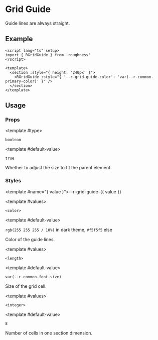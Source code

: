 <script lang="ts" setup>
import { RDetails, RGridGuide, RSpace, RTable } from 'roughness'
</script>

# Grid Guide

Guide lines are always straight.

## Example

<RDetails>
  <template #summary>Show Code</template>

```vue
<script lang="ts" setup>
import { RGridGuide } from 'roughness'
</script>

<template>
  <section :style="{ height: '240px' }">
    <RGridGuide :style="{ '--r-grid-guide-color': 'var(--r-common-primary-color)' }" />
  </section>
</template>
```

</RDetails>

<section :style="{ height: '240px' }">
  <RGridGuide :style="{ '--r-grid-guide-color': 'var(--r-common-primary-color)' }" />
</section>

## Usage

### Props

<RPropsTable>

  <RProp name="responsive">

  <template #type>

  `boolean`

  </template>

  <template #default-value>

  `true`

  </template>

  Whether to adjust the size to fit the parent element.

  </RProp>

</RPropsTable>

### Styles

<RStylesTable>

  <template #name="{ value }">--r-grid-guide-{{ value }}</template>

  <RStyle name="color">

  <template #values>

  `<color>`

  </template>

  <template #default-value>

  `rgb(255 255 255 / 10%)` in dark theme, `#f5f5f5` else

  </template>

  Color of the guide lines.

  </RStyle>

  <RStyle name="cell-size">

  <template #values>

  `<length>`

  </template>

  <template #default-value>

  `var(--r-common-font-size)`

  </template>

  Size of the grid cell.

  </RStyle>

  <RStyle name="section-cell-count">

  <template #values>

  `<integer>`

  </template>

  <template #default-value>

  `8`

  </template>

  Number of cells in one section dimension.

  </RStyle>

</RStylesTable>
